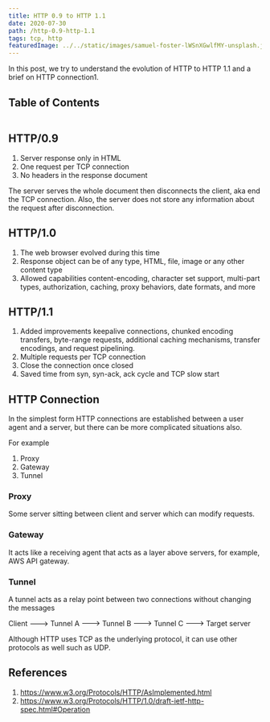 ```yaml
---
title: HTTP 0.9 to HTTP 1.1
date: 2020-07-30
path: /http-0.9-http-1.1
tags: tcp, http
featuredImage: ../../static/images/samuel-foster-lWSnXGwlfMY-unsplash.jpg
---
```


In this post, we try to understand the evolution of HTTP to HTTP 1.1 and a brief on HTTP connection1.

## Table of Contents

```toc
```

## HTTP/0.9

1. Server response only in HTML
2. One request per TCP connection
3. No headers in the response document

The server serves the whole document then disconnects the client, aka end the TCP connection. Also, the server does not store any information about the request after disconnection.

## HTTP/1.0

1. The web browser evolved during this time
2. Response object can be of any type, HTML, file, image or any other content type
3. Allowed capabilities content-encoding, character set support, multi-part types, authorization, caching, proxy behaviors, date formats, and more

## HTTP/1.1

1. Added improvements keepalive connections, chunked encoding transfers, byte-range requests, additional caching mechanisms, transfer encodings, and request pipelining.
2. Multiple requests per TCP connection
3. Close the connection once closed
4. Saved time from syn, syn-ack, ack cycle and TCP slow start

## HTTP Connection

In the simplest form HTTP connections are established between a user agent and a server, but there can be more complicated situations also. 

For example
1. Proxy
2. Gateway
3. Tunnel

### Proxy

Some server sitting between client and server which can modify requests.

### Gateway

It acts like a receiving agent that acts as a layer above servers, for example, AWS API gateway.

### Tunnel

A tunnel acts as a relay point between two connections without changing the messages

Client ---> Tunnel A ---> Tunnel B ---> Tunnel C ---> Target server

Although HTTP uses TCP as the underlying protocol, it can use other protocols as well such as UDP.

## References

1. https://www.w3.org/Protocols/HTTP/AsImplemented.html
2. https://www.w3.org/Protocols/HTTP/1.0/draft-ietf-http-spec.html#Operation
